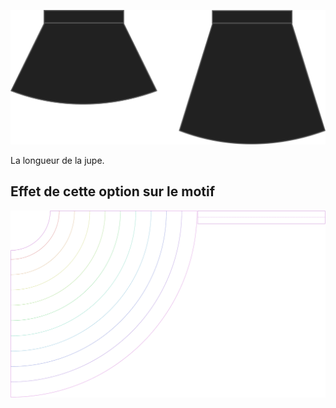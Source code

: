 
![Supplément de longueur](lengthbonus.svg)

La longueur de la jupe.


## Effet de cette option sur le motif
![Cette image montre l'effet de cette option en superposant plusieurs variantes qui ont une valeur différente pour cette option](sandy_lengthbonus_sample.svg "Effet de cette option sur le motif")